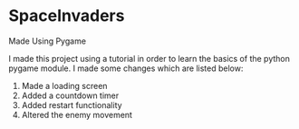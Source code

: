 # SpaceInvaders
Made Using Pygame

I made this project using a tutorial in order to learn the basics of the python pygame module. I made some changes which are listed below:
  1. Made a loading screen
  2. Added a countdown timer
  3. Added restart functionality
  4. Altered the enemy movement
